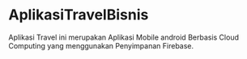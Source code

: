 # AplikasiTravelBisnis
Aplikasi Travel ini merupakan Aplikasi Mobile android Berbasis Cloud Computing yang menggunakan Penyimpanan Firebase.
